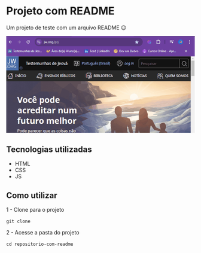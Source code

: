 # Projeto com README
Um projeto de teste com um arquivo README 😉

[<img src="./Animação JW.gif" alt="gif da tela inicial do projeto">](https://jw.org)

## Tecnologias utilizadas
- HTML
- CSS
- JS

## Como utilizar

1 - Clone para o projeto
```
git clone
```

2 - Acesse a pasta do projeto
```
cd repositorio-com-readme
```

